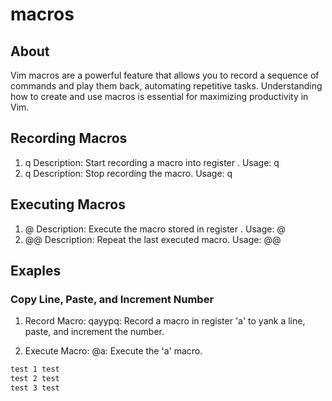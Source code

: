 # macros

## About

Vim macros are a powerful feature that allows you to record a sequence of commands and play them back, automating repetitive tasks. Understanding how to create and use macros is essential for maximizing productivity in Vim.

## Recording Macros

1. q<register>
   Description: Start recording a macro into register <register>.
   Usage: q<register>
2. q
   Description: Stop recording the macro.
   Usage: q

## Executing Macros

1. @<register>
   Description: Execute the macro stored in register <register>.
   Usage: @<register>
2. @@
   Description: Repeat the last executed macro.
   Usage: @@

## Exaples

### Copy Line, Paste, and Increment Number

1. Record Macro:
   qayyp<c-a>q: Record a macro in register 'a' to yank a line, paste, and increment the number.

2. Execute Macro:
   @a: Execute the 'a' macro.

```txt
test 1 test
test 2 test
test 3 test
```
